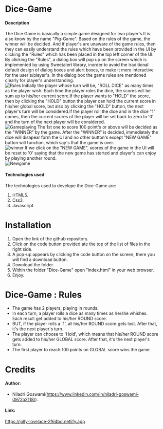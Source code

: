 # Dice-Game
#### Description
The Dice Game is basically a simple game designed for two player's.It is also know by the name "Pig-Game". Based on the rules of the game, the winner will be decided. And if player's are unaware of the game rules, then they can easily understand the rules which have been provided in the UI  by clicking the "Rules" which has been placed in the top left corner of the UI. By clicking the "Rules", a dialog box will pop up on the screen which is implemented by using Sweetalert library, inorder to avoid the traditional default design of dialog boxes and alert boxes, to make it more interactive for the user's/player's. In the dialog box the game rules are mentioned clearly for player's understanding. <br />
![Rules](https://user-images.githubusercontent.com/48457036/89184734-ddca2c80-d5b6-11ea-969b-e2b2ea111fa5.png)
Initially the player whose turn will be, "ROLL DICE" as many times as the player wish. Each time the player roles the dice, the scores will be sum up to his/her current score.If the player wants to "HOLD" the score, then by clicking the "HOLD" button the player can hold the current score in his/her global score, but also by clicking the "HOLD" button, the next player's turn will be considered.If the player roll the dice and in the dice "1" comes, then the current scores of the player will be set back to zero to '0' and the turn of the next player will be considered. <br />
![Gameplaying](https://user-images.githubusercontent.com/48457036/89185268-98f2c580-d5b7-11ea-85a0-d71443ecea0e.png)
The 1st one to score 100 point's or above will be decided as the "WINNER" by the game. After the "WINNER" is decided, immediately the dice will disapear form the UI and no other button's except "NEW GAME" button will function, which say's that the game is over. <br />
![winner](https://user-images.githubusercontent.com/48457036/89185455-e2431500-d5b7-11ea-829b-680a46e94a85.png)
If we click on the "NEW GAME", scores of the game in the UI will be reset to '0' saying that the new game has started and player's can enjoy by playing another round. <br />
![Newgame](https://user-images.githubusercontent.com/48457036/89185576-19b1c180-d5b8-11ea-99b3-fdc0dcfd8ab4.png)

#### Technologies used
The technologies used to develope the Dice-Game are: <br />
1. HTML5. <br />
2. Css3. <br />
3. Javascript. <br />

# Installation
1. Open the link of the github repository. <br />
2. Click on the code button provided ate the top of the list of files in the right side. <br />
3. A pop-up appears by clicking the code button on the screen, there you will find a download button. <br />
4. Download the folder. <br />
5. Within the folder "Dice-Game" open "index.html" in your web browser. <br />
6. Enjoy. <br />

# Dice-Game : Rules
- The game has 2 players, playing in rounds. <br />
- In each turn, a player rolls a dice as many times as he/she whishes. Each result get added to his/her ROUND score. <br />
- BUT, if the player rolls a '1', all his/her ROUND score gets lost. After that, it's the next player's turn. <br />
- The player can choose to 'Hold', which means that his/her ROUND score gets added to his/her GLOBAL score. After that, it's the next player's turn. <br />
- The first player to reach 100 points on GLOBAL score wins the game. <br />

# Credits
#### Author:
* Niladri Goswami(https://www.linkedin.com/in/niladri-goswami-0972a2118/).
#### Link:
https://jolly-lovelace-2f64bd.netlify.app
